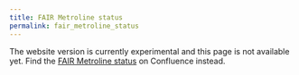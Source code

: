 ```yaml
---
title: FAIR Metroline status
permalink: fair_metroline_status
---
```


The website version is currently experimental and this page is not available yet. Find the [FAIR Metroline status](https://health-ri.atlassian.net/wiki/spaces/FSD/pages/337477656) on Confluence instead.